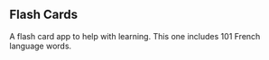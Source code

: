 ## Flash Cards

A flash card app to help with learning. This one includes 101 French language words.
